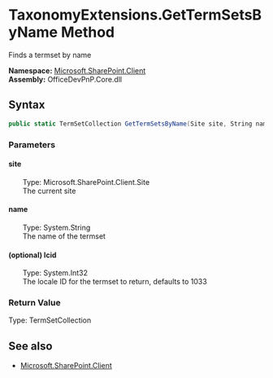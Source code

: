 # TaxonomyExtensions.GetTermSetsByName Method  
Finds a termset by name  

**Namespace:** [Microsoft.SharePoint.Client](Microsoft.SharePoint.Client.md)  
**Assembly:** OfficeDevPnP.Core.dll  
## Syntax
```C#
public static TermSetCollection GetTermSetsByName(Site site, String name, Int32 lcid)
```
### Parameters
#### site  
&emsp;&emsp;Type: Microsoft.SharePoint.Client.Site  
&emsp;&emsp;The current site  

#### name  
&emsp;&emsp;Type: System.String  
&emsp;&emsp;The name of the termset  

#### (optional) lcid  
&emsp;&emsp;Type: System.Int32  
&emsp;&emsp;The locale ID for the termset to return, defaults to 1033  

### Return Value
Type: TermSetCollection  


## See also
- [Microsoft.SharePoint.Client](Microsoft.SharePoint.Client.md)

